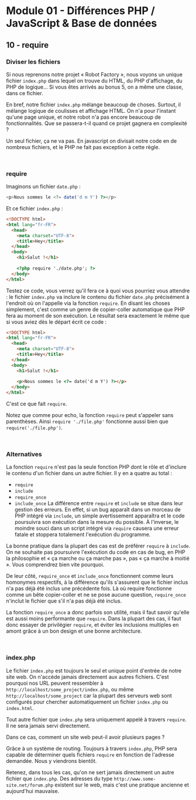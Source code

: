 # Module 01 - Différences PHP / JavaScript & Base de données

## 10 - require

### Diviser les fichiers

Si nous reprenons notre projet « Robot Factory », nous voyons un unique fichier `index.php` dans lequel on trouve du HTML, du PHP d'affichage, du PHP de logique... Si vous êtes arrivés au bonus 5, on a même une classe, dans ce fichier.

En bref, notre fichier `index.php` mélange beaucoup de choses. Surtout, il mélange logique de coulisses et affichage HTML. On n'a pour l'instant qu'une page unique, et notre robot n'a pas encore beaucoup de fonctionnalités. Que se passera-t-il quand ce projet gagnera en complexité ?

Un seul fichier, ça ne va pas. En javascript on divisait notre code en de nombreux fichiers, et le PHP ne fait pas exception à cette règle.

&nbsp;

### require

Imaginons un fichier `date.php` :

````php
<p>Nous sommes le <?= date('d m Y') ?></p>
````

Et ce fichier `index.php` :

````html
<!DOCTYPE html>
<html lang="fr-FR">
  <head>
    <meta charset="UTF-8">
    <title>Hey</title>
  </head>
  <body>
    <h1>Salut !</h1>
  
    <?php require './date.php'; ?>
  </body>
</html>
````

Testez ce code, vous verrez qu'il fera ce à quoi vous pourriez vous attendre : le fichier `index.php` va inclure le contenu du fichier `date.php` précisément à l'endroit où on l'appelle via la fonction `require`. En disant les choses simplement, c'est comme un genre de copier-coller automatique que PHP fera au moment de son exécution. Le résultat sera exactement le même que si vous aviez dès le départ écrit ce code :

````html
<!DOCTYPE html>
<html lang="fr-FR">
  <head>
    <meta charset="UTF-8">
    <title>Hey</title>
  </head>
  <body>
    <h1>Salut !</h1>
  
    <p>Nous sommes le <?= date('d m Y') ?></p>
  </body>
</html>
````

C'est ce que fait `require`.

Notez que comme pour echo, la fonction `require` peut s'appeler sans parenthèses. Ainsi `require './file.php'` fonctionne aussi bien que ``require('./file.php')``.

&nbsp;

### Alternatives

La fonction `require` n'est pas la seule fonction PHP dont le rôle et d'inclure le contenu d'un fichier dans un autre fichier. Il y en a quatre au total :

- `require`
- `include`
- `require_once`
- `include_once`
La différence entre `require` et `include` se situe dans leur gestion des erreurs. En effet, si un bug apparaît dans un morceau de PHP intégré via `include`, un simple avertissement apparaîtra et le code poursuivra son exécution dans la mesure du possible. À l'inverse, le moindre souci dans un script intégré via `require` causera une erreur fatale et stoppera totalement l'exécution du programme.

La bonne pratique dans la plupart des cas est de préférer `require` à `include`. On ne souhaite pas poursuivre l'exécution du code en cas de bug, en PHP la philosophie et « ça marche ou ça marche pas », pas « ça marche à moitié ». Vous comprendrez bien vite pourquoi.

De leur côté, `require_once` et `include_once` fonctionnent comme leurs homonymes respectifs, à la différence qu'ils s'assurent que le fichier inclus n'a pas déjà été inclus une précédente fois. Là où require fonctionne comme un bête copier-coller et ne se pose aucune question, `require_once` n'inclut le fichier que s'il n'a pas déjà été inclus.

La fonction `require_once` a donc parfois son utilité, mais il faut savoir qu'elle est aussi moins performante que `require`. Dans la plupart des cas, il faut donc essayer de privilégier `require`, et éviter les inclusions multiples en amont grâce à un bon design et une bonne architecture.

&nbsp;

### index.php

Le fichier `index.php` est toujours le seul et unique point d'entrée de notre site web. On n'accède jamais directement aux autres fichiers. C'est pourquoi nos URL peuvent ressembler à `http://localhost/some_project/index.php`, ou même `http://localhost/some_project` car la plupart des serveurs web sont configurés pour chercher automatiquement un fichier `index.php` ou `index.html`.

Tout autre fichier que `index.php` sera uniquement appelé à travers `require`. Il ne sera jamais servi directement.

Dans ce cas, comment un site web peut-il avoir plusieurs pages ?

Grâce à un système de routing. Toujours à travers `index.php`, PHP sera capable de déterminer quels fichiers `require` en fonction de l'adresse demandée. Nous y viendrons bientôt.

Retenez, dans tous les cas, qu'on ne sert jamais directement un autre fichier que `index.php`. Des adresses du type `http://www.some-site.net/forum.php` existent sur le web, mais c'est une pratique ancienne et aujourd'hui mauvaise.
